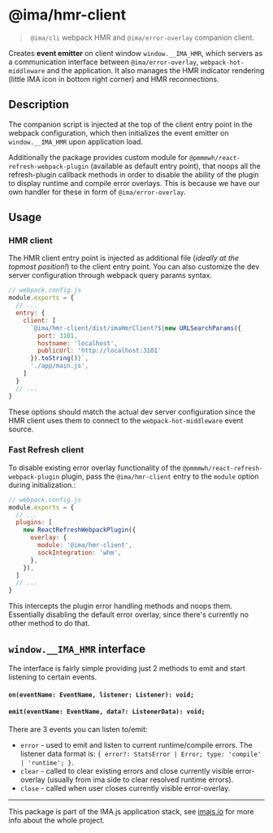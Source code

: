 # @ima/hmr-client
> `@ima/cli` webpack HMR and `@ima/error-overlay` companion client.

Creates **event emitter** on client window `window.__IMA_HMR`, which servers as a communication interface between `@ima/error-overlay`, `webpack-hot-middleware` and the application. It also manages the HMR indicator rendering (little IMA icon in bottom right corner) and HMR reconnections.

## Description

The companion script is injected at the top of the client entry point in the webpack configuration, which then initializes the event emitter on `window.__IMA_HMR` upon application load.

Additionally the package provides custom module for `@pmmmwh/react-refresh-webpack-plugin` (available as default entry point), that noops all the refresh-plugin callback methods in order to disable the ability of the plugin to display runtime and compile error overlays. This is because we have our own handler for these in form of `@ima/error-overlay`.

## Usage

### HMR client
The HMR client entry point is injected as additional file (*ideally at the topmost position!*) to the client entry point. You can also customize the dev server configuration through webpack query params syntax.

```javascript
// webpack.config.js
module.exports = {
  // ...
  entry: {
    client: [
      `@ima/hmr-client/dist/imaHmrClient?${new URLSearchParams({
        port: 3101,
        hostname: 'localhost',
        publicUrl: 'http://localhost:3101'
      }).toString()}`,
      './app/main.js',
    ]
  }
  // ...
}
```

These options should match the actual dev server configuration since the HMR client uses them to connect to the `webpack-hot-middleware` event source.

### Fast Refresh client
To disable existing error overlay functionality of the `@pmmmwh/react-refresh-webpack-plugin` plugin, pass the `@ima/hmr-client` entry to the `module` option during initialization.:

```javascript
// webpack.config.js
module.exports = {
  // ...
  plugins: [
    new ReactRefreshWebpackPlugin({
      overlay: {
        module: '@ima/hmr-client',
        sockIntegration: 'whm',
      },
    }),
  ]
  // ...
}
```

This intercepts the plugin error handling methods and noops them. Essentially disabling the default error overlay, since there's currently no other method to do that.


## `window.__IMA_HMR` interface

The interface is fairly simple providing just 2 methods to emit and start listening to certain events.

#### `on(eventName: EventName, listener: Listener): void;`
#### `emit(eventName: EventName, data?: ListenerData): void;`

There are 3 events you can listen to/emit:
- `error` - used to emit and listen to current runtime/compile errors. The listener data format is: `{ error?: StatsError | Error; type: 'compile' | 'runtime'; }`.
- `clear` - called to clear existing errors and close currently visible error-overlay (usually from ima side to clear resolved runtime errors).
- `close` - called when user closes currently visible error-overlay.

---

This package is part of the IMA.js application stack, see [imajs.io](https://imajs.io/) for more info about the whole project.

